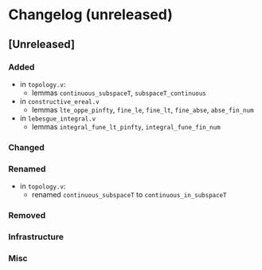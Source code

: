 # Changelog (unreleased)

## [Unreleased]

### Added
- in `topology.v`:
  + lemmas `continuous_subspaceT`, `subspaceT_continuous`
- in `constructive_ereal.v`
  + lemmas `lte_oppe_pinfty`, `fine_le`, `fine_lt`, `fine_abse`, `abse_fin_num`
- in `lebesgue_integral.v`
  + lemmas `integral_fune_lt_pinfty`, `integral_fune_fin_num`

### Changed

### Renamed

- in `topology.v`:
  + renamed `continuous_subspaceT` to `continuous_in_subspaceT`

### Removed

### Infrastructure

### Misc
